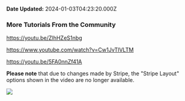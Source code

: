 **Date Updated:** 2024-01-03T04:23:20.000Z

### More Tutorials From the Community

<https://youtu.be/ZlhHZeS1nbg>

<https://www.youtube.com/watch?v=Cw1JvTlVLTM>

<https://youtu.be/5FA0nnZf41A>

  
**Please note** that due to changes made by Stripe, the "Stripe Layout" options shown in the video are no longer available. 
  
  
![](https://s3.amazonaws.com/cdn.freshdesk.com/data/helpdesk/attachments/production/48095068297/original/V4TboJV9k01jQRJsqZpjvvJ09h-gpr3udw.png?1616779510)

  